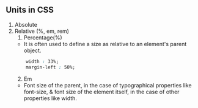 ## Units in CSS
1. Absolute
2. Relative (%, em, rem)
    1. Percentage(%)
    - It is often used to define a size as relative to an element's parent object.
    ```css
        width : 33%;
        margin-left : 50%;
    ```
    2. Em
    - Font size of the parent, in the case of typographical properties like font-size, & font size of the element itself, in the case of other properties like width.